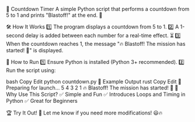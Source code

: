 🚀 Countdown Timer
A simple Python script that performs a countdown from 5 to 1 and prints "Blastoff!" at the end. 🌟

🛠 How It Works
1️⃣ The program displays a countdown from 5 to 1.
2️⃣ A 1-second delay is added between each number for a real-time effect. ⏳
3️⃣ When the countdown reaches 1, the message "🔥 Blastoff! The mission has started! 🚀" is displayed.

🚀 How to Run
1️⃣ Ensure Python is installed (Python 3+ recommended).
2️⃣ Run the script using:

bash
Copy
Edit
python countdown.py
📌 Example Output
rust
Copy
Edit
🚀 Preparing for launch...
5
4
3
2
1
🔥 Blastoff! The mission has started! 🚀
🎯 Why Use This Script?
✅ Simple and Fun
✅ Introduces Loops and Timing in Python
✅ Great for Beginners

🏆 Try It Out! 🚀
Let me know if you need more modifications! 😃🔥
